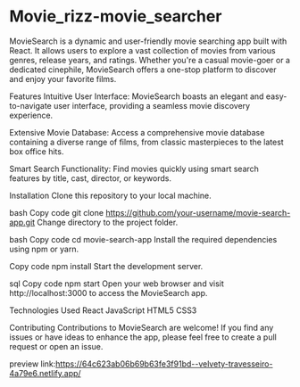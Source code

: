 # Movie_rizz-movie_searcher
MovieSearch is a dynamic and user-friendly movie searching app built with React. It allows users to explore a vast collection of movies from various genres, release years, and ratings. Whether you're a casual movie-goer or a dedicated cinephile, MovieSearch offers a one-stop platform to discover and enjoy your favorite films.

Features
Intuitive User Interface: MovieSearch boasts an elegant and easy-to-navigate user interface, providing a seamless movie discovery experience.

Extensive Movie Database: Access a comprehensive movie database containing a diverse range of films, from classic masterpieces to the latest box office hits.

Smart Search Functionality: Find movies quickly using smart search features by title, cast, director, or keywords.

Installation
Clone this repository to your local machine.

bash
Copy code
git clone https://github.com/your-username/movie-search-app.git
Change directory to the project folder.

bash
Copy code
cd movie-search-app
Install the required dependencies using npm or yarn.

Copy code
npm install
Start the development server.

sql
Copy code
npm start
Open your web browser and visit http://localhost:3000 to access the MovieSearch app.

Technologies Used
React
JavaScript
HTML5
CSS3

Contributing
Contributions to MovieSearch are welcome! If you find any issues or have ideas to enhance the app, please feel free to create a pull request or open an issue.

preview link:https://64c623ab06b69b63fe3f91bd--velvety-travesseiro-4a79e6.netlify.app/
